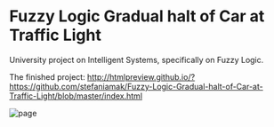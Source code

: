 # Fuzzy Logic Gradual halt of Car at Traffic Light
University project on Ιntelligent Systems, specifically on Fuzzy Logic.

The finished project:
http://htmlpreview.github.io/?https://github.com/stefaniamak/Fuzzy-Logic-Gradual-halt-of-Car-at-Traffic-Light/blob/master/index.html


![page](https://user-images.githubusercontent.com/48293545/61597975-dd672980-ac1f-11e9-8765-74b8edadbe25.png)
